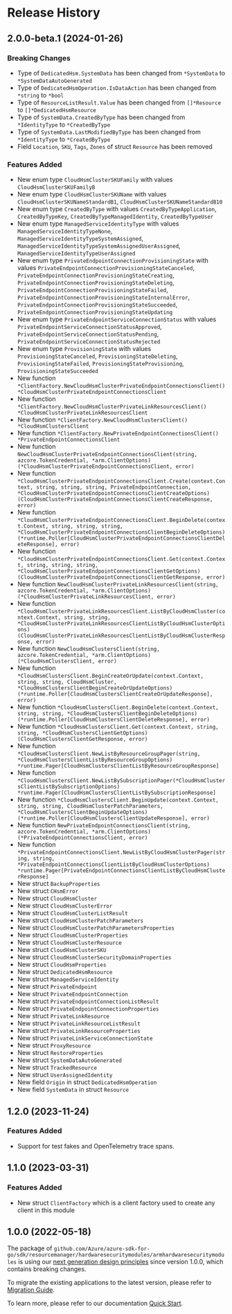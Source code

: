 # Release History

## 2.0.0-beta.1 (2024-01-26)
### Breaking Changes

- Type of `DedicatedHsm.SystemData` has been changed from `*SystemData` to `*SystemDataAutoGenerated`
- Type of `DedicatedHsmOperation.IsDataAction` has been changed from `*string` to `*bool`
- Type of `ResourceListResult.Value` has been changed from `[]*Resource` to `[]*DedicatedHsmResource`
- Type of `SystemData.CreatedByType` has been changed from `*IdentityType` to `*CreatedByType`
- Type of `SystemData.LastModifiedByType` has been changed from `*IdentityType` to `*CreatedByType`
- Field `Location`, `SKU`, `Tags`, `Zones` of struct `Resource` has been removed

### Features Added

- New enum type `CloudHsmClusterSKUFamily` with values `CloudHsmClusterSKUFamilyB`
- New enum type `CloudHsmClusterSKUName` with values `CloudHsmClusterSKUNameStandardB1`, `CloudHsmClusterSKUNameStandardB10`
- New enum type `CreatedByType` with values `CreatedByTypeApplication`, `CreatedByTypeKey`, `CreatedByTypeManagedIdentity`, `CreatedByTypeUser`
- New enum type `ManagedServiceIdentityType` with values `ManagedServiceIdentityTypeNone`, `ManagedServiceIdentityTypeSystemAssigned`, `ManagedServiceIdentityTypeSystemAssignedUserAssigned`, `ManagedServiceIdentityTypeUserAssigned`
- New enum type `PrivateEndpointConnectionProvisioningState` with values `PrivateEndpointConnectionProvisioningStateCanceled`, `PrivateEndpointConnectionProvisioningStateCreating`, `PrivateEndpointConnectionProvisioningStateDeleting`, `PrivateEndpointConnectionProvisioningStateFailed`, `PrivateEndpointConnectionProvisioningStateInternalError`, `PrivateEndpointConnectionProvisioningStateSucceeded`, `PrivateEndpointConnectionProvisioningStateUpdating`
- New enum type `PrivateEndpointServiceConnectionStatus` with values `PrivateEndpointServiceConnectionStatusApproved`, `PrivateEndpointServiceConnectionStatusPending`, `PrivateEndpointServiceConnectionStatusRejected`
- New enum type `ProvisioningState` with values `ProvisioningStateCanceled`, `ProvisioningStateDeleting`, `ProvisioningStateFailed`, `ProvisioningStateProvisioning`, `ProvisioningStateSucceeded`
- New function `*ClientFactory.NewCloudHsmClusterPrivateEndpointConnectionsClient() *CloudHsmClusterPrivateEndpointConnectionsClient`
- New function `*ClientFactory.NewCloudHsmClusterPrivateLinkResourcesClient() *CloudHsmClusterPrivateLinkResourcesClient`
- New function `*ClientFactory.NewCloudHsmClustersClient() *CloudHsmClustersClient`
- New function `*ClientFactory.NewPrivateEndpointConnectionsClient() *PrivateEndpointConnectionsClient`
- New function `NewCloudHsmClusterPrivateEndpointConnectionsClient(string, azcore.TokenCredential, *arm.ClientOptions) (*CloudHsmClusterPrivateEndpointConnectionsClient, error)`
- New function `*CloudHsmClusterPrivateEndpointConnectionsClient.Create(context.Context, string, string, string, PrivateEndpointConnection, *CloudHsmClusterPrivateEndpointConnectionsClientCreateOptions) (CloudHsmClusterPrivateEndpointConnectionsClientCreateResponse, error)`
- New function `*CloudHsmClusterPrivateEndpointConnectionsClient.BeginDelete(context.Context, string, string, string, *CloudHsmClusterPrivateEndpointConnectionsClientBeginDeleteOptions) (*runtime.Poller[CloudHsmClusterPrivateEndpointConnectionsClientDeleteResponse], error)`
- New function `*CloudHsmClusterPrivateEndpointConnectionsClient.Get(context.Context, string, string, string, *CloudHsmClusterPrivateEndpointConnectionsClientGetOptions) (CloudHsmClusterPrivateEndpointConnectionsClientGetResponse, error)`
- New function `NewCloudHsmClusterPrivateLinkResourcesClient(string, azcore.TokenCredential, *arm.ClientOptions) (*CloudHsmClusterPrivateLinkResourcesClient, error)`
- New function `*CloudHsmClusterPrivateLinkResourcesClient.ListByCloudHsmCluster(context.Context, string, string, *CloudHsmClusterPrivateLinkResourcesClientListByCloudHsmClusterOptions) (CloudHsmClusterPrivateLinkResourcesClientListByCloudHsmClusterResponse, error)`
- New function `NewCloudHsmClustersClient(string, azcore.TokenCredential, *arm.ClientOptions) (*CloudHsmClustersClient, error)`
- New function `*CloudHsmClustersClient.BeginCreateOrUpdate(context.Context, string, string, CloudHsmCluster, *CloudHsmClustersClientBeginCreateOrUpdateOptions) (*runtime.Poller[CloudHsmClustersClientCreateOrUpdateResponse], error)`
- New function `*CloudHsmClustersClient.BeginDelete(context.Context, string, string, *CloudHsmClustersClientBeginDeleteOptions) (*runtime.Poller[CloudHsmClustersClientDeleteResponse], error)`
- New function `*CloudHsmClustersClient.Get(context.Context, string, string, *CloudHsmClustersClientGetOptions) (CloudHsmClustersClientGetResponse, error)`
- New function `*CloudHsmClustersClient.NewListByResourceGroupPager(string, *CloudHsmClustersClientListByResourceGroupOptions) *runtime.Pager[CloudHsmClustersClientListByResourceGroupResponse]`
- New function `*CloudHsmClustersClient.NewListBySubscriptionPager(*CloudHsmClustersClientListBySubscriptionOptions) *runtime.Pager[CloudHsmClustersClientListBySubscriptionResponse]`
- New function `*CloudHsmClustersClient.BeginUpdate(context.Context, string, string, CloudHsmClusterPatchParameters, *CloudHsmClustersClientBeginUpdateOptions) (*runtime.Poller[CloudHsmClustersClientUpdateResponse], error)`
- New function `NewPrivateEndpointConnectionsClient(string, azcore.TokenCredential, *arm.ClientOptions) (*PrivateEndpointConnectionsClient, error)`
- New function `*PrivateEndpointConnectionsClient.NewListByCloudHsmClusterPager(string, string, *PrivateEndpointConnectionsClientListByCloudHsmClusterOptions) *runtime.Pager[PrivateEndpointConnectionsClientListByCloudHsmClusterResponse]`
- New struct `BackupProperties`
- New struct `CHsmError`
- New struct `CloudHsmCluster`
- New struct `CloudHsmClusterError`
- New struct `CloudHsmClusterListResult`
- New struct `CloudHsmClusterPatchParameters`
- New struct `CloudHsmClusterPatchParametersProperties`
- New struct `CloudHsmClusterProperties`
- New struct `CloudHsmClusterResource`
- New struct `CloudHsmClusterSKU`
- New struct `CloudHsmClusterSecurityDomainProperties`
- New struct `CloudHsmProperties`
- New struct `DedicatedHsmResource`
- New struct `ManagedServiceIdentity`
- New struct `PrivateEndpoint`
- New struct `PrivateEndpointConnection`
- New struct `PrivateEndpointConnectionListResult`
- New struct `PrivateEndpointConnectionProperties`
- New struct `PrivateLinkResource`
- New struct `PrivateLinkResourceListResult`
- New struct `PrivateLinkResourceProperties`
- New struct `PrivateLinkServiceConnectionState`
- New struct `ProxyResource`
- New struct `RestoreProperties`
- New struct `SystemDataAutoGenerated`
- New struct `TrackedResource`
- New struct `UserAssignedIdentity`
- New field `Origin` in struct `DedicatedHsmOperation`
- New field `SystemData` in struct `Resource`


## 1.2.0 (2023-11-24)
### Features Added

- Support for test fakes and OpenTelemetry trace spans.


## 1.1.0 (2023-03-31)
### Features Added

- New struct `ClientFactory` which is a client factory used to create any client in this module


## 1.0.0 (2022-05-18)

The package of `github.com/Azure/azure-sdk-for-go/sdk/resourcemanager/hardwaresecuritymodules/armhardwaresecuritymodules` is using our [next generation design principles](https://azure.github.io/azure-sdk/general_introduction.html) since version 1.0.0, which contains breaking changes.

To migrate the existing applications to the latest version, please refer to [Migration Guide](https://aka.ms/azsdk/go/mgmt/migration).

To learn more, please refer to our documentation [Quick Start](https://aka.ms/azsdk/go/mgmt).